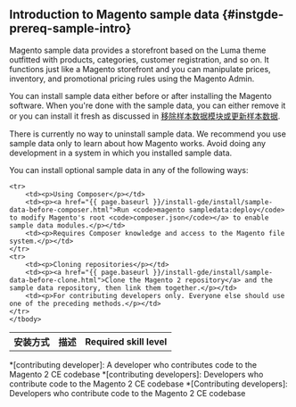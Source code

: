 <div markdown="1">

## Introduction to Magento sample data {#instgde-prereq-sample-intro}
Magento sample data provides a storefront based on the Luma theme outfitted with products, categories, customer registration, and so on. It functions just like a Magento storefront and you can manipulate prices, inventory, and promotional pricing rules using the Magento Admin.

You can install sample data either before or after installing the Magento software. When you're done with the sample data, you can either remove it or you can install it fresh as discussed in <a href="{{ page.baseurl }}/install-gde/install/sample-data-other-cmds.html">移除样本数据模块或更新样本数据</a>.

<div class="bs-callout bs-callout-warning">
    <p>There is currently no way to uninstall sample data. We recommend you use sample data only to learn about how Magento works. Avoid doing any development in a system in which you installed sample data.</p>
</div>

You can install optional sample data in any of the following ways:

<table>
	<tbody>
		<tr>
			<th>安装方式</th>
			<th>描述</th>
			<th>Required skill level</th>
		</tr>
		
	<tr>
		<td><p>Using Composer</p></td>
		<td><p><a href="{{ page.baseurl }}/install-gde/install/sample-data-before-composer.html">Run <code>magento sampledata:deploy</code> to modify Magento's root <code>composer.json</code></a> to enable sample data modules.</p></td>
		<td><p>Requires Composer knowledge and access to the Magento file system.</p></td>
	</tr>
	<tr>
		<td><p>Cloning repositories</p></td>
		<td><p><a href="{{ page.baseurl }}/install-gde/install/sample-data-before-clone.html">Clone the Magento 2 repository</a> and the sample data repository, then link them together.</p></td>
		<td><p>For contributing developers only. Everyone else should use one of the preceding methods.</p></td>
	</tr>
	</tbody>
</table>


<!-- ABBREVIATIONS -->

*[contributing developer]: A developer who contributes code to the Magento 2 CE codebase
*[contributing developers]: Developers who contribute code to the Magento 2 CE codebase
*[Contributing developers]: Developers who contribute code to the Magento 2 CE codebase



